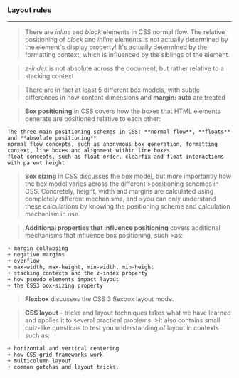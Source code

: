 ### Layout rules
-----

>There are *inline* and *block* elements in CSS normal flow.
>The relative positioning of *block* and *inline* elements is not actually determined by the element's display property! It's actually determined by the formatting context, which is influenced by the siblings of the element.

>*z-index* is not absolute across the document, but rather relative to a stacking context

>There are in fact at least 5 different box models, with subtle differences in how content dimensions and **margin: auto** are treated

>**Box positioning** in CSS covers how the boxes that HTML elements generate are positioned relative to each other:

    The three main positioning schemes in CSS: **normal flow**, **floats** and **absolute positioning**
    normal flow concepts, such as anonymous box generation, formatting context, line boxes and alignment within line boxes
    float concepts, such as float order, clearfix and float interactions with parent height

>**Box sizing** in CSS discusses the box model, but more importantly how the box model varies across the different >positioning schemes in CSS. Concretely, height, width and margins are calculated using completely different mechanisms, and >you can only understand these calculations by knowing the positioning scheme and calculation mechanism in use.

>**Additional properties that influence positioning** covers additional mechanisms that influence box positioning, such >as:

    + margin collapsing
    + negative margins
    + overflow
    + max-width, max-height, min-width, min-height
    + stacking contexts and the z-index property
    + how pseudo elements impact layout
    + the CSS3 box-sizing property

>**Flexbox** discusses the CSS 3 flexbox layout mode.

>**CSS layout** - tricks and layout techniques takes what we have learned and applies it to several practical problems. >It also contains small quiz-like questions to test you understanding of layout in contexts such as:

    + horizontal and vertical centering
    + how CSS grid frameworks work
    + multicolumn layout
    + common gotchas and layout tricks.
